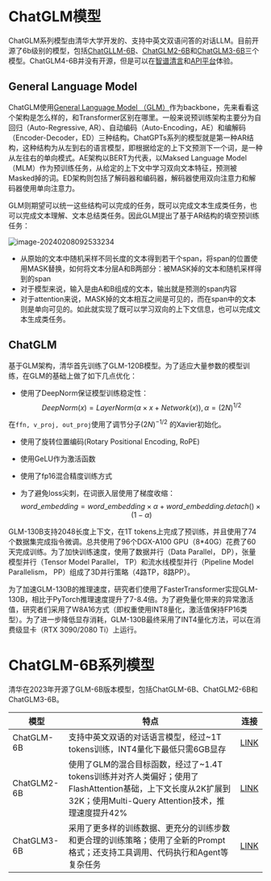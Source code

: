 # ChatGLM模型

ChatGLM系列模型由清华大学开发的、支持中英文双语问答的对话LLM。目前开源了6b级别的模型，包括[ChatGLLM-6B](https://github.com/THUDM/ChatGLM-6B)、[ChatGLM2-6B](https://github.com/THUDM/ChatGLM2-6B)和[ChatGLM3-6B](https://github.com/THUDM/ChatGLM3)三个模型。ChatGLM4-6B并没有开源，但是可以在[智谱清言](https://www.chatglm.cn/)和[API平台](https://open.bigmodel.cn/)体验。



## General Language Model

ChatGLM使用[General Language Model （GLM）](https://github.com/THUDM/GLM)作为backbone，先来看看这个架构是怎么样的，和Transformer区别在哪里。一般来说预训练架构主要分为自回归（Auto-Regressive, AR）、自动编码（Auto-Encoding，AE）和编解码（Encoder-Decoder，ED）三种结构。ChatGPTs系列的模型就是第一种AR结构，这种结构为从左到右的语言模型，即根据给定的上下文预测下一个词，是一种从左往右的单向模式。AE架构以BERT为代表，以Maksed Language Model（MLM）作为预训练任务，从给定的上下文中学习双向文本特征，预测被Masked掉的词。ED架构则包括了解码器和编码器，解码器使用双向注意力和解码器使用单向注意力。

GLM则期望可以统一这些结构可以完成的任务，既可以完成文本生成类任务，也可以完成文本理解、文本总结类任务。因此GLM提出了基于AR结构的填空预训练任务：


![image-20240208092533234](./images/image-20240208092533234.png)

+ 从原始的文本中随机采样不同长度的文本得到若干个span，将span的位置使用MASK替换，如何将文本分层A和B两部分：被MASK掉的文本和随机采样得到的span
+ 对于模型来说，输入是由A和B组成的文本，输出就是预测的span内容
+ 对于attention来说，MASK掉的文本相互之间是可见的，而在span中的文本则是单向可见的。如此就实现了既可以学习双向的上下文信息，也可以完成文本生成类任务。



## ChatGLM

基于GLM架构，清华首先训练了GLM-120B模型。为了适应大量参数的模型训练，在GLM的基础上做了如下几点优化：

+ 使用了DeepNorm保证模型训练稳定性：
  $$
  DeepNorm(x) = LayerNorm(\alpha \times x + Network(x)), \alpha=(2N)^{1/2}
  $$

在`ffn, v_proj, out_proj`使用了调节分子$(2N)^{-1/2}$ 的Xavier初始化。



+ 使用了旋转位置编码(Rotary Positional Encoding, RoPE)

+ 使用GeLU作为激活函数

+ 使用了fp16混合精度训练方式

+ 为了避免loss尖刺，在词嵌入层使用了梯度收缩：
  $$
  word\_embedding = word\_embedding \times \alpha + word\_embedding.detach() \times (1 - \alpha)
  $$
  

GLM-130B支持2048长度上下文，在1T tokens上完成了预训练，并且使用了74个数据集完成指令微调。总共使用了96个DGX-A100 GPU（8*40G）花费了60天完成训练。为了加快训练速度，使用了数据并行（Data Parallel， DP），张量模型并行（Tensor Model Parallel， TP）和流水线模型并行（Pipeline Model Parallelism， PP）组成了3D并行策略（4路TP，8路PP）。



为了加速GLM-130B的推理速度，研究者们使用了FasterTransformer实现GLM-130B，相比于PyTorch推理速度提升了7-8.4倍。为了避免量化带来的异常激活值，研究者们采用了W8A16方式（即权重使用INT8量化，激活值保持FP16类型）。为了进一步降低显存消耗，GLM-130B最终采用了INT4量化方法，可以在消费级显卡（RTX 3090/2080 Ti）上运行。



# ChatGLM-6B系列模型

清华在2023年开源了GLM-6B版本模型，包括ChatGLM-6B、ChatGLM2-6B和ChatGLM3-6B。

| 模型        | 特点                                                         | 连接                                         |
| ----------- | ------------------------------------------------------------ | -------------------------------------------- |
| ChatGLM-6B  | 支持中英文双语的对话语言模型，经过~1T tokens训练，INT4量化下最低只需6GB显存 | [LINK](https://github.com/THUDM/ChatGLM-6B)  |
| ChatGLM2-6B | 使用了GLM的混合目标函数，经过了~1.4T tokens训练并对齐人类偏好；使用了FlashAttention基础，上下文长度从2K扩展到32K；使用Multi-Query Attention技术，推理速度提升42% | [LINK](https://github.com/THUDM/ChatGLM2-6B) |
| ChatGLM3-6B | 采用了更多样的训练数据、更充分的训练步数和更合理的训练策略；使用了全新的Prompt格式；还支持工具调用、代码执行和Agent等复杂任务 | [LINK](https://github.com/THUDM/ChatGLM3)    |

